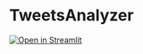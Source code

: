 # TweetsAnalyzer
[![Open in Streamlit](https://static.streamlit.io/badges/streamlit_badge_black_white.svg)](https://share.streamlit.io/streamlit/example-app-twitter-analyzer/main)
